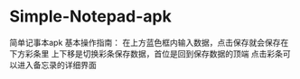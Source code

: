 # Simple-Notepad-apk
简单记事本apk
基本操作指南：
在上方蓝色框内输入数据，点击保存就会保存在下方彩条里
上下移是切换彩条保存数据，首位是回到保存数据的顶端
点击彩条可以进入备忘录的详细界面
